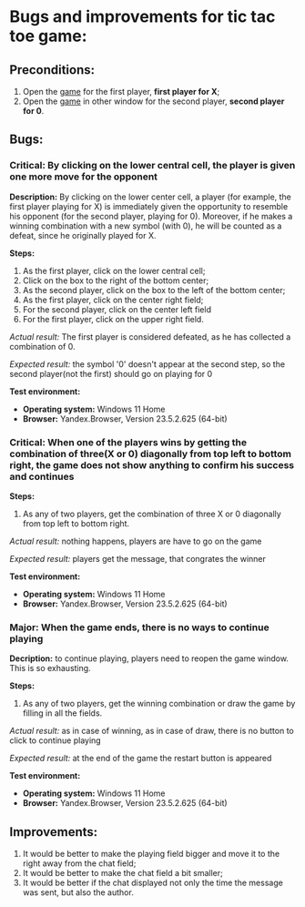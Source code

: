 # Bugs and improvements for tic tac toe game:

## Preconditions:
1. Open the [game](https://qatest.staging.forasoft.com/) for the first player, **first player for X**;
2. Open the [game](https://qatest.staging.forasoft.com/qatest.staging.forasoft.com?id=408771690213560267MHWMxw6leaaEPqDzAAMk) in other window for the second player, **second player for 0**.

## Bugs:

### Critical: By clicking on the lower central cell, the player is given one more move for the opponent

**Description:** By clicking on the lower center cell, a player (for example, the first player playing for X) is immediately given the opportunity to resemble his opponent (for the second player, playing for 0). Moreover, if he makes a winning combination with a new symbol (with 0), he will be counted as a defeat, since he originally played for X.

**Steps:**
1. As the first player, click on the lower central cell;
2. Click on the box to the right of the bottom center;
3. As the second player, click on the box to the left of the bottom center;
4. As the first player, click on the center right field;
5. For the second player, click on the center left field
6. For the first player, click on the upper right field.

*Actual result:* The first player is considered defeated, as he has collected a combination of 0.

*Expected result:* the symbol '0' doesn't appear at the second step, so the second player(not the first) should go on playing for 0

**Test environment:**
* **Operating system:** Windows 11 Home
* **Browser:** Yandex.Browser, Version 23.5.2.625 (64-bit)

### Critical: When one of the players wins by getting the combination of three(X or 0) diagonally from top left to bottom right, the game does not show anything to confirm his success and continues

**Steps:**
1. As any of two players, get the combination of three X or 0 diagonally from top left to bottom right.

*Actual result:* nothing happens, players are have to go on the game

*Expected result:* players get the message, that congrates the winner

**Test environment:**
* **Operating system:** Windows 11 Home
* **Browser:** Yandex.Browser, Version 23.5.2.625 (64-bit)

### Major: When the game ends, there is no ways to continue playing
**Decription:** to continue playing, players need to reopen the game window. This is so exhausting.

**Steps:**
1. As any of two players, get the winning combination or draw the game by filling in all the fields.

*Actual result:* as in case of winning, as in case of draw, there is no button to click to continue playing

*Expected result:* at the end of the game the restart button is appeared

**Test environment:**
* **Operating system:** Windows 11 Home
* **Browser:** Yandex.Browser, Version 23.5.2.625 (64-bit)

## Improvements:

1. It would be better to make the playing field bigger and move it to the right away from the chat field;
2. It would be better to make the chat field a bit smaller;
3. It would be better if the chat displayed not only the time the message was sent, but also the author.
